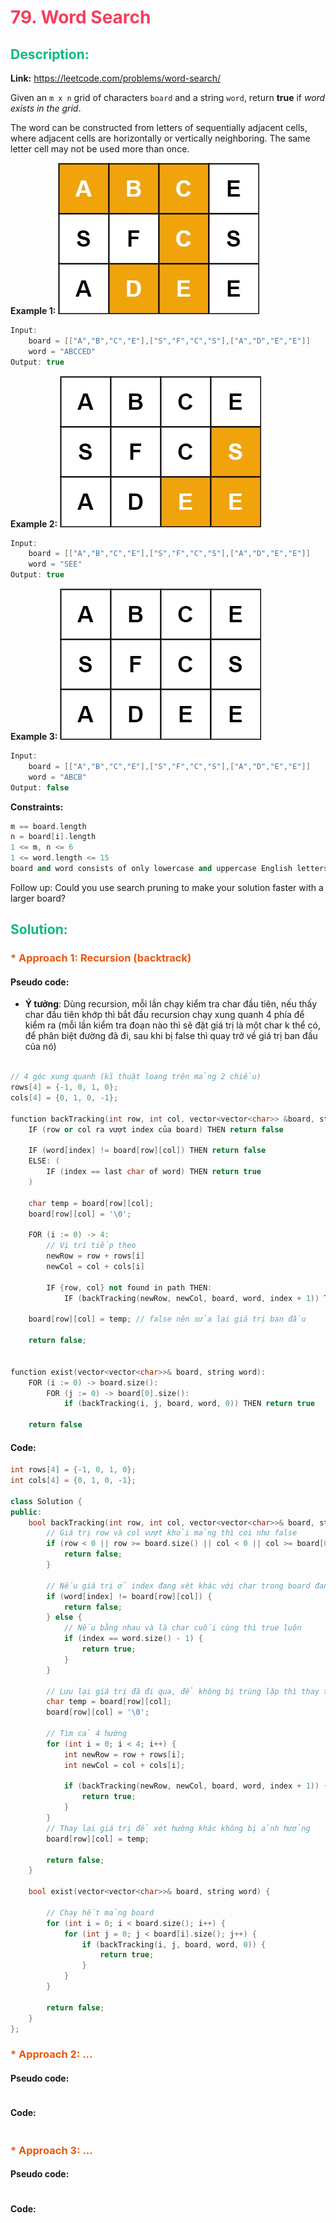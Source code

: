 # <span style="color: #f43f5e" >79. Word Search</span>

## <span style="color: #10b981">Description:</span>
**Link:** https://leetcode.com/problems/word-search/

Given an `m x n` grid of characters `board` and a string `word`, return **true** if *word exists in the grid*.

The word can be constructed from letters of sequentially adjacent cells, where adjacent cells are horizontally or vertically neighboring. The same letter cell may not be used more than once.

 

**Example 1:**
![image](/picture/word-search-1.jpeg)
```cpp
Input: 
    board = [["A","B","C","E"],["S","F","C","S"],["A","D","E","E"]]
    word = "ABCCED"
Output: true
```

**Example 2:**
![image](/picture/word-search-2.jpeg)
```cpp
Input: 
    board = [["A","B","C","E"],["S","F","C","S"],["A","D","E","E"]]
    word = "SEE"
Output: true
```

**Example 3:**
![image](/picture/word-search-3.jpeg)
```cpp
Input: 
    board = [["A","B","C","E"],["S","F","C","S"],["A","D","E","E"]]
    word = "ABCB"
Output: false
```

**Constraints:**
```cpp
m == board.length
n = board[i].length
1 <= m, n <= 6
1 <= word.length <= 15
board and word consists of only lowercase and uppercase English letters.
```

Follow up: Could you use search pruning to make your solution faster with a larger board?



## <span style="color: #10b981">Solution:</span>

### <span style="color: #ea580c">* Approach 1: Recursion (backtrack)</span>
#### Pseudo code:

- **Ý tưởng**: Dùng recursion, mỗi lần chạy kiểm tra char đầu tiên, nếu thấy char đầu tiên khớp thì bắt đầu recursion chạy xung quanh 4 phía để kiểm ra (mỗi lần kiểm tra đoạn nào thì sẽ đặt giá trị là một char k thể có, để phân biệt đường đã đi, sau khi bị false thì quay trở về giá trị ban đầu của nó)

```cpp

// 4 góc xung quanh (kĩ thuật loang trên mảng 2 chiều)
rows[4] = {-1, 0, 1, 0};
cols[4] = {0, 1, 0, -1};

function backTracking(int row, int col, vector<vector<char>> &board, string word, int index):
    IF (row or col ra vượt index của board) THEN return false

    IF (word[index] != board[row][col]) THEN return false
    ELSE: (
        IF (index == last char of word) THEN return true
    )

    char temp = board[row][col];
    board[row][col] = '\0';

    FOR (i := 0) -> 4:
        // Vị trí tiếp theo
        newRow = row + rows[i]
        newCol = col + cols[i]

        IF {row, col} not found in path THEN:
            IF (backTracking(newRow, newCol, board, word, index + 1)) THEN return true

    board[row][col] = temp; // false nên sửa lại giá trị ban đầu

    return false;
        

function exist(vector<vector<char>>& board, string word):
    FOR (i := 0) -> board.size():
        FOR (j := 0) -> board[0].size():
            if (backTracking(i, j, board, word, 0)) THEN return true

    return false
```
#### Code:
```cpp
int rows[4] = {-1, 0, 1, 0};
int cols[4] = {0, 1, 0, -1};

class Solution {
public:
    bool backTracking(int row, int col, vector<vector<char>>& board, string word, int index) {
        // Giá trị row và col vượt khỏi mảng thì coi như false
        if (row < 0 || row >= board.size() || col < 0 || col >= board[0].size()) {
            return false;
        }

        // Nếu giá trị ở index đang xét khác với char trong board đang xét thì false 
        if (word[index] != board[row][col]) {
            return false;
        } else {
            // Nếu bằng nhau và là char cuối cùng thì true luôn
            if (index == word.size() - 1) {
                return true;
            }
        }

        // Lưu lại giá trị đã đi qua, để không bị trùng lặp thì thay thế nó bằng giá trị mà trong string không có.
        char temp = board[row][col];
        board[row][col] = '\0';

        // Tìm cả 4 hướng
        for (int i = 0; i < 4; i++) {
            int newRow = row + rows[i];
            int newCol = col + cols[i];

            if (backTracking(newRow, newCol, board, word, index + 1)) {
                return true;
            }
        }
        // Thay lại giá trị để xét hướng khác không bị ảnh hưởng
        board[row][col] = temp;

        return false;
    }

    bool exist(vector<vector<char>>& board, string word) {

        // Chạy hết mảng board
        for (int i = 0; i < board.size(); i++) {
            for (int j = 0; j < board[i].size(); j++) {
                if (backTracking(i, j, board, word, 0)) {
                    return true;
                }
            }
        }

        return false;
    }
};
```

### <span style="color: #ea580c">* Approach 2: ...</span>
#### Pseudo code:
```cpp

```
#### Code:
```cpp

```

### <span style="color: #ea580c">* Approach 3: ...</span>
#### Pseudo code:
```cpp

```
#### Code:
```cpp

```